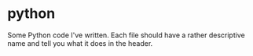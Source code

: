 python
======

Some Python code I've written. Each file should have a rather descriptive name and tell you what it does in the header.